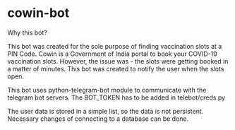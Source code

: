 # cowin-bot

Why this bot?

This bot was created for the sole purpose of finding vaccination slots at a PIN Code. Cowin is a Government of India portal to book your COVID-19 vaccination slots. However, the issue was - the slots were getting booked in a matter of minutes. This bot was created to notify the user when the slots open.

This bot uses python-telegram-bot module to communicate with the telegram bot servers. The BOT_TOKEN has to be added in telebot/creds.py

The user data is stored in a simple list, so the data is not persistent. Necessary changes of connecting to a database can be done. 



